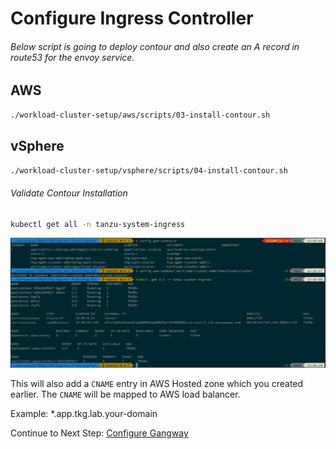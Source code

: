 # Configure Ingress Controller

###### Below script is going to deploy contour and also create an A record in route53 for the envoy service.

## AWS

```bash
./workload-cluster-setup/aws/scripts/03-install-contour.sh
```

## vSphere

```bash
./workload-cluster-setup/vsphere/scripts/04-install-contour.sh
```

###### Validate Contour Installation
```bash
kubectl get all -n tanzu-system-ingress
```
![shared-cls-2](../img/work-cls-2.png)

This will also add a `CNAME` entry in AWS Hosted zone which you created earlier. The `CNAME` will be mapped to AWS load balancer.

Example: *.app.tkg.lab.your-domain


Continue to Next Step: [Configure Gangway](04_install_gangway.md)
